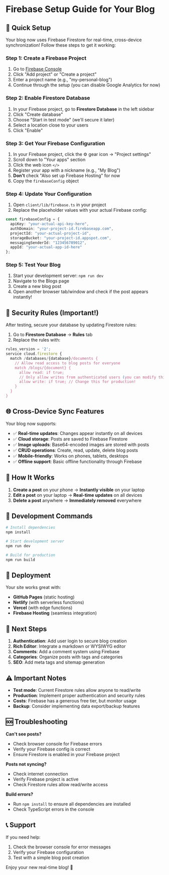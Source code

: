 # Firebase Setup Guide for Your Blog

## 🚀 Quick Setup

Your blog now uses Firebase Firestore for real-time, cross-device synchronization! Follow these steps to get it working:

### Step 1: Create a Firebase Project

1. Go to [Firebase Console](https://console.firebase.google.com/)
2. Click "Add project" or "Create a project"
3. Enter a project name (e.g., "my-personal-blog")
4. Continue through the setup (you can disable Google Analytics for now)

### Step 2: Enable Firestore Database

1. In your Firebase project, go to **Firestore Database** in the left sidebar
2. Click "Create database"
3. Choose "Start in test mode" (we'll secure it later)
4. Select a location close to your users
5. Click "Enable"

### Step 3: Get Your Firebase Configuration

1. In your Firebase project, click the ⚙️ gear icon → "Project settings"
2. Scroll down to "Your apps" section
3. Click the web icon `</>`
4. Register your app with a nickname (e.g., "My Blog")
5. **Don't** check "Also set up Firebase Hosting" for now
6. Copy the `firebaseConfig` object

### Step 4: Update Your Configuration

1. Open `client/lib/firebase.ts` in your project
2. Replace the placeholder values with your actual Firebase config:

```typescript
const firebaseConfig = {
  apiKey: "your-actual-api-key-here",
  authDomain: "your-project-id.firebaseapp.com",
  projectId: "your-actual-project-id",
  storageBucket: "your-project-id.appspot.com",
  messagingSenderId: "123456789012",
  appId: "your-actual-app-id-here"
};
```

### Step 5: Test Your Blog

1. Start your development server: `npm run dev`
2. Navigate to the Blogs page
3. Create a new blog post
4. Open another browser tab/window and check if the post appears instantly!

## 🔐 Security Rules (Important!)

After testing, secure your database by updating Firestore rules:

1. Go to **Firestore Database** → **Rules** tab
2. Replace the rules with:

```javascript
rules_version = '2';
service cloud.firestore {
  match /databases/{database}/documents {
    // Allow read access to blog posts for everyone
    match /blogs/{document} {
      allow read: if true;
      // Only allow writes from authenticated users (you can modify this)
      allow write: if true; // Change this for production!
    }
  }
}
```

## 🌐 Cross-Device Sync Features

Your blog now supports:

- ✅ **Real-time updates**: Changes appear instantly on all devices
- ✅ **Cloud storage**: Posts are saved to Firebase Firestore
- ✅ **Image uploads**: Base64-encoded images are stored with posts
- ✅ **CRUD operations**: Create, read, update, delete blog posts
- ✅ **Mobile-friendly**: Works on phones, tablets, desktops
- ✅ **Offline support**: Basic offline functionality through Firebase

## 📱 How It Works

1. **Create a post** on your phone → **Instantly visible** on your laptop
2. **Edit a post** on your laptop → **Real-time updates** on all devices
3. **Delete a post** anywhere → **Immediately removed** everywhere

## 🔧 Development Commands

```bash
# Install dependencies
npm install

# Start development server
npm run dev

# Build for production
npm run build
```

## 🚀 Deployment

Your site works great with:
- **GitHub Pages** (static hosting)
- **Netlify** (with serverless functions)
- **Vercel** (with edge functions)
- **Firebase Hosting** (seamless integration)

## 🎯 Next Steps

1. **Authentication**: Add user login to secure blog creation
2. **Rich Editor**: Integrate a markdown or WYSIWYG editor
3. **Comments**: Add a comment system using Firebase
4. **Categories**: Organize posts with tags and categories
5. **SEO**: Add meta tags and sitemap generation

## ⚠️ Important Notes

- **Test mode**: Current Firestore rules allow anyone to read/write
- **Production**: Implement proper authentication and security rules
- **Costs**: Firebase has a generous free tier, but monitor usage
- **Backup**: Consider implementing data export/backup features

## 🆘 Troubleshooting

**Can't see posts?**
- Check browser console for Firebase errors
- Verify your Firebase config is correct
- Ensure Firestore is enabled in your Firebase project

**Posts not syncing?**
- Check internet connection
- Verify Firebase project is active
- Check Firestore rules allow read/write access

**Build errors?**
- Run `npm install` to ensure all dependencies are installed
- Check TypeScript errors in the console

## 📞 Support

If you need help:
1. Check the browser console for error messages
2. Verify your Firebase configuration
3. Test with a simple blog post creation

Enjoy your new real-time blog! 🎉
